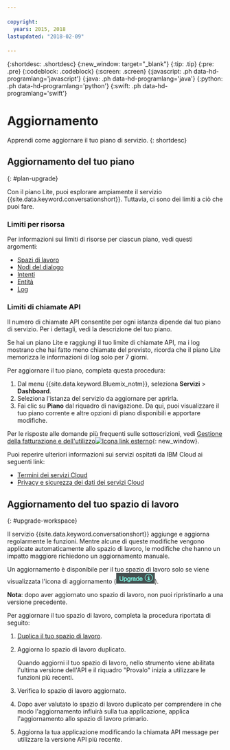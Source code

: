 ```yaml
---

copyright:
  years: 2015, 2018
lastupdated: "2018-02-09"

---
```


{:shortdesc: .shortdesc}
{:new_window: target="_blank"}
{:tip: .tip}
{:pre: .pre}
{:codeblock: .codeblock}
{:screen: .screen}
{:javascript: .ph data-hd-programlang='javascript'}
{:java: .ph data-hd-programlang='java'}
{:python: .ph data-hd-programlang='python'}
{:swift: .ph data-hd-programlang='swift'}

# Aggiornamento

Apprendi come aggiornare il tuo piano di servizio.
{: shortdesc}

## Aggiornamento del tuo piano
{: #plan-upgrade}

Con il piano Lite, puoi esplorare ampiamente il servizio {{site.data.keyword.conversationshort}}. Tuttavia, ci sono dei limiti a ciò che puoi fare.

### Limiti per risorsa
Per informazioni sui limiti di risorse per ciascun piano, vedi questi argomenti:

- [Spazi di lavoro](configure-workspace.html#workspace-limits)
- [Nodi del dialogo](dialog-build.html#dialog-node-limits)
- [Intenti](intents.html#intent-limits)
- [Entità](entities.html#entity-limits)
- [Log](logs_convo.html#log-limits)

### Limiti di chiamate API
Il numero di chiamate API consentite per ogni istanza dipende dal tuo piano di servizio. Per i dettagli, vedi la descrizione del tuo piano.

Se hai un piano Lite e raggiungi il tuo limite di chiamate API, ma i log mostrano che hai fatto meno chiamate del previsto, ricorda che il piano Lite memorizza le informazioni di log solo per 7 giorni.

Per aggiornare il tuo piano, completa questa procedura:

1.  Dal menu {{site.data.keyword.Bluemix_notm}}, seleziona **Servizi** > **Dashboard**.
1.  Seleziona l'istanza del servizio da aggiornare per aprirla.
1.  Fai clic su **Piano** dal riquadro di navigazione.
   Da qui, puoi visualizzare il tuo piano corrente e altre opzioni di piano disponibili e apportare modifiche.

Per le risposte alle domande più frequenti sulle sottoscrizioni, vedi [Gestione della fatturazione e dell'utilizzo![Icona link esterno](../../icons/launch-glyph.svg "Icona link esterno")](/docs/billing-usage/how_charged.html){: new_window}.

Puoi reperire ulteriori informazioni sui servizi ospitati da IBM Cloud ai seguenti link:

- [Termini dei servizi Cloud](http://www.ibm.com/software/sla/sladb.nsf/sla/saas)
- [Privacy e sicurezza dei dati dei servizi Cloud](http://www.ibm.com/software/sla/sladb.nsf/sla/csdsp)

## Aggiornamento del tuo spazio di lavoro
{: #upgrade-workspace}

Il servizio {{site.data.keyword.conversationshort}} aggiunge e aggiorna regolarmente le funzioni. Mentre alcune di queste modifiche vengono applicate automaticamente allo spazio di lavoro, le modifiche che hanno un impatto maggiore richiedono un aggiornamento manuale.

Un aggiornamento è disponibile per il tuo spazio di lavoro solo se viene visualizzata l'icona di aggiornamento (![icona di aggiornamento](images/upgrade.png)).

**Nota**: dopo aver aggiornato uno spazio di lavoro, non puoi ripristinarlo a una versione precedente. 

Per aggiornare il tuo spazio di lavoro, completa la procedura riportata di seguito: 
1.  [Duplica il tuo spazio di lavoro](configure-workspace.html#exporting-and-copying-workspaces).
2.  Aggiorna lo spazio di lavoro duplicato.

    Quando aggiorni il tuo spazio di lavoro, nello strumento viene abilitata l'ultima versione dell'API e il riquadro "Provalo" inizia a utilizzare le funzioni più recenti.
3.  Verifica lo spazio di lavoro aggiornato. 
4.  Dopo aver valutato lo spazio di lavoro duplicato per comprendere in che modo l'aggiornamento influirà sulla tua applicazione, applica l'aggiornamento allo spazio di lavoro primario.
5.  Aggiorna la tua applicazione modificando la chiamata API message per utilizzare la versione API più recente. 
